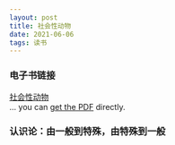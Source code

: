 ```yaml
---
layout: post
title: 社会性动物
date: 2021-06-06
tags: 读书
---
```

### 电子书链接
[社会性动物](../../../files/社会性动物.pdf) <br/>
... you can [get the PDF](/downloads/社会性动物.pdf) directly.

### 认识论：由一般到特殊，由特殊到一般
